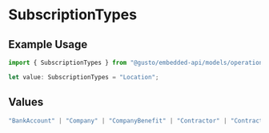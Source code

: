 # SubscriptionTypes

## Example Usage

```typescript
import { SubscriptionTypes } from "@gusto/embedded-api/models/operations/postv1webhooksubscription.js";

let value: SubscriptionTypes = "Location";
```

## Values

```typescript
"BankAccount" | "Company" | "CompanyBenefit" | "Contractor" | "ContractorPayment" | "Employee" | "EmployeeBenefit" | "EmployeeJobCompensation" | "ExternalPayroll" | "Form" | "Location" | "Notification" | "Payroll" | "PaySchedule" | "Signatory"
```